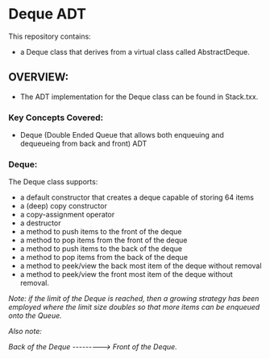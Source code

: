 # Deque ADT

This repository contains:

- a Deque class that derives from a virtual class called AbstractDeque.

## OVERVIEW:

- The ADT implementation for the Deque class can be found in Stack.txx.

### Key Concepts Covered:

- Deque (Double Ended Queue that allows both enqueuing and dequeueing from back and front) ADT

### Deque:

The Deque class supports:

- a default constructor that creates a deque capable of storing 64 items
- a (deep) copy constructor
- a copy-assignment operator
- a destructor
- a method to push items to the front of the deque
- a method to pop items from the front of the deque
- a method to push items to the back of the deque
- a method to pop items from the back of the deque
- a method to peek/view the back most item of the deque without removal
- a method to peek/view the front most item of the deque without removal.

*Note: if the limit of the Deque is reached, then a growing strategy has been employed where the limit size doubles so that more items can be enqueued onto the Queue.*

*Also note:*

*Back of the Deque ---------> Front of the Deque.*
